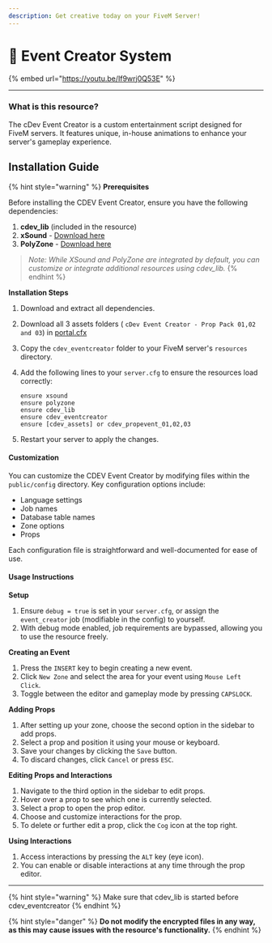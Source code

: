 ```yaml
---
description: Get creative today on your FiveM Server!
---
```


# 🎉 Event Creator System

{% embed url="https://youtu.be/If9wrj0Q53E" %}

***

### What is this resource?

The cDev Event Creator is a custom entertainment script designed for FiveM servers. It features unique, in-house animations to enhance your server's gameplay experience.

## Installation Guide

{% hint style="warning" %}
**Prerequisites**

Before installing the CDEV Event Creator, ensure you have the following dependencies:

1. **cdev\_lib** (included in the resource)
2. **xSound** - [Download here](https://github.com/Xogy/xsound/releases/latest)
3. **PolyZone** - [Download here](https://github.com/mkafrin/PolyZone/releases/latest)

> _Note: While XSound and PolyZone are integrated by default, you can customize or integrate additional resources using cdev\_lib._
{% endhint %}

**Installation Steps**

1. Download and extract all dependencies.
2. Download all 3 assets folders ( `cDev Event Creator - Prop Pack 01,02 and 03`) in [portal.cfx](https://portal.cfx.re/)
3. Copy the `cdev_eventcreator` folder to your FiveM server's `resources` directory.
4.  Add the following lines to your `server.cfg` to ensure the resources load correctly:

    ```plaintext
    ensure xsound
    ensure polyzone
    ensure cdev_lib
    ensure cdev_eventcreator
    ensure [cdev_assets] or cdev_propevent_01,02,03
    ```
5. Restart your server to apply the changes.

#### Customization

You can customize the CDEV Event Creator by modifying files within the `public/config` directory. Key configuration options include:

* Language settings
* Job names
* Database table names
* Zone options
* Props

Each configuration file is straightforward and well-documented for ease of use.

#### Usage Instructions

**Setup**

1. Ensure `debug = true` is set in your `server.cfg`, or assign the `event_creator` job (modifiable in the config) to yourself.
2. With debug mode enabled, job requirements are bypassed, allowing you to use the resource freely.

**Creating an Event**

1. Press the `INSERT` key to begin creating a new event.
2. Click `New Zone` and select the area for your event using `Mouse Left Click`.
3. Toggle between the editor and gameplay mode by pressing `CAPSLOCK`.

**Adding Props**

1. After setting up your zone, choose the second option in the sidebar to add props.
2. Select a prop and position it using your mouse or keyboard.
3. Save your changes by clicking the `Save` button.
4. To discard changes, click `Cancel` or press `ESC`.

**Editing Props and Interactions**

1. Navigate to the third option in the sidebar to edit props.
2. Hover over a prop to see which one is currently selected.
3. Select a prop to open the prop editor.
4. Choose and customize interactions for the prop.
5. To delete or further edit a prop, click the `Cog` icon at the top right.

**Using Interactions**

1. Access interactions by pressing the `ALT` key (eye icon).
2. You can enable or disable interactions at any time through the prop editor.

***

{% hint style="warning" %}
Make sure that cdev\_lib is started before cdev\_eventcreator
{% endhint %}

{% hint style="danger" %}
**Do not modify the encrypted files in any way, as this may cause issues with the resource's functionality.**
{% endhint %}
